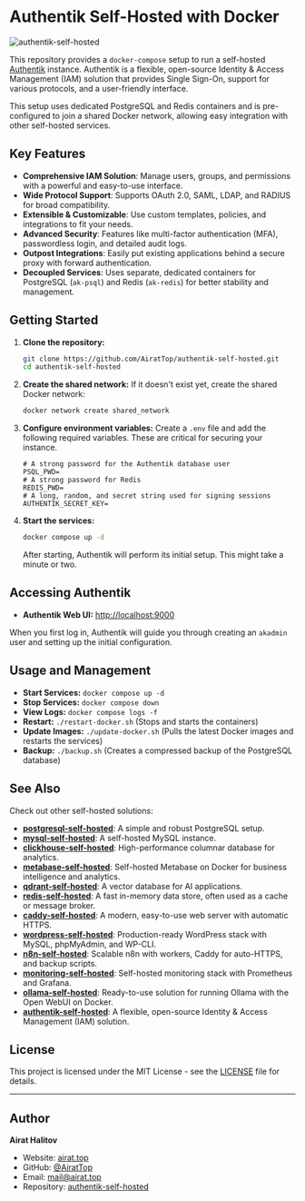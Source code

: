 # Authentik Self-Hosted with Docker

![authentik-self-hosted](https://repository-images.githubusercontent.com/1070471675/fa9106df-8efd-4e28-82c3-a363e5164e0d)

This repository provides a `docker-compose` setup to run a self-hosted [Authentik](https://goauthentik.io/) instance. Authentik is a flexible, open-source Identity & Access Management (IAM) solution that provides Single Sign-On, support for various protocols, and a user-friendly interface.

This setup uses dedicated PostgreSQL and Redis containers and is pre-configured to join a shared Docker network, allowing easy integration with other self-hosted services.

## Key Features

-   **Comprehensive IAM Solution**: Manage users, groups, and permissions with a powerful and easy-to-use interface.
-   **Wide Protocol Support**: Supports OAuth 2.0, SAML, LDAP, and RADIUS for broad compatibility.
-   **Extensible & Customizable**: Use custom templates, policies, and integrations to fit your needs.
-   **Advanced Security**: Features like multi-factor authentication (MFA), passwordless login, and detailed audit logs.
-   **Outpost Integrations**: Easily put existing applications behind a secure proxy with forward authentication.
-   **Decoupled Services**: Uses separate, dedicated containers for PostgreSQL (`ak-psql`) and Redis (`ak-redis`) for better stability and management.

## Getting Started

1.  **Clone the repository:**
    ```bash
    git clone https://github.com/AiratTop/authentik-self-hosted.git
    cd authentik-self-hosted
    ```

2.  **Create the shared network:**
    If it doesn't exist yet, create the shared Docker network:
    ```bash
    docker network create shared_network
    ```

3.  **Configure environment variables:**
    Create a `.env` file and add the following required variables. These are critical for securing your instance.
    ```env
    # A strong password for the Authentik database user
    PSQL_PWD=
    # A strong password for Redis
    REDIS_PWD=
    # A long, random, and secret string used for signing sessions
    AUTHENTIK_SECRET_KEY=
    ```

4.  **Start the services:**
    ```bash
    docker compose up -d
    ```
    After starting, Authentik will perform its initial setup. This might take a minute or two.

## Accessing Authentik

-   **Authentik Web UI:** [http://localhost:9000](http://localhost:9000)

When you first log in, Authentik will guide you through creating an `akadmin` user and setting up the initial configuration.

## Usage and Management

-   **Start Services:** `docker compose up -d`
-   **Stop Services:** `docker compose down`
-   **View Logs:** `docker compose logs -f`
-   **Restart:** `./restart-docker.sh` (Stops and starts the containers)
-   **Update Images:** `./update-docker.sh` (Pulls the latest Docker images and restarts the services)
-   **Backup:** `./backup.sh` (Creates a compressed backup of the PostgreSQL database)

## See Also

Check out other self-hosted solutions:

-   [**postgresql-self-hosted**](https://github.com/AiratTop/postgresql-self-hosted): A simple and robust PostgreSQL setup.
-   [**mysql-self-hosted**](https://github.com/AiratTop/mysql-self-hosted): A self-hosted MySQL instance.
-   [**clickhouse-self-hosted**](https://github.com/AiratTop/clickhouse-self-hosted): High-performance columnar database for analytics.
-   [**metabase-self-hosted**](https://github.com/AiratTop/metabase-self-hosted): Self-hosted Metabase on Docker for business intelligence and analytics.
-   [**qdrant-self-hosted**](https://github.com/AiratTop/qdrant-self-hosted): A vector database for AI applications.
-   [**redis-self-hosted**](https://github.com/AiratTop/redis-self-hosted): A fast in-memory data store, often used as a cache or message broker.
-   [**caddy-self-hosted**](https://github.com/AiratTop/caddy-self-hosted): A modern, easy-to-use web server with automatic HTTPS.
-   [**wordpress-self-hosted**](https://github.com/AiratTop/wordpress-self-hosted): Production-ready WordPress stack with MySQL, phpMyAdmin, and WP-CLI.
-   [**n8n-self-hosted**](https://github.com/AiratTop/n8n-self-hosted): Scalable n8n with workers, Caddy for auto-HTTPS, and backup scripts.
-   [**monitoring-self-hosted**](https://github.com/AiratTop/monitoring-self-hosted): Self-hosted monitoring stack with Prometheus and Grafana.
-   [**ollama-self-hosted**](https://github.com/AiratTop/ollama-self-hosted): Ready-to-use solution for running Ollama with the Open WebUI on Docker.
-   [**authentik-self-hosted**](https://github.com/AiratTop/authentik-self-hosted): A flexible, open-source Identity & Access Management (IAM) solution.

## License

This project is licensed under the MIT License - see the [LICENSE](LICENSE) file for details.

---

## Author

**Airat Halitov**

- Website: [airat.top](https://airat.top)
- GitHub: [@AiratTop](https://github.com/AiratTop)
- Email: [mail@airat.top](mailto:mail@airat.top)
- Repository: [authentik-self-hosted](https://github.com/AiratTop/authentik-self-hosted)
